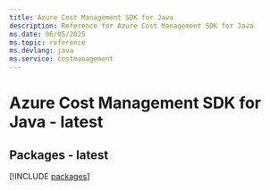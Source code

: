 ```yaml
---
title: Azure Cost Management SDK for Java
description: Reference for Azure Cost Management SDK for Java
ms.date: 06/05/2025
ms.topic: reference
ms.devlang: java
ms.service: costmanagement
---
```

# Azure Cost Management SDK for Java - latest
## Packages - latest
[!INCLUDE [packages](cost-management-index.md)]